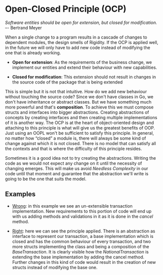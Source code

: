 # Open-Closed Principle (OCP)

_Software entities should be open for extension, but closed for modification._ –- Bertrand Meyer

When a single change to a program results in a cascade of changes to dependent modules, the design smells of
Rigidity. If the OCP is applied well, in the future we will only have to add new code instead of modifying the
one that is already working.

- **Open for extension**: As the requirements of the business change, we implement our entities and extend their behaviour
with new capabilities.

- **Closed for modification**: This extension should not result in changes in the source code of the package that is being extended

This is simple but it is not that intuitive. How do we add new behaviour without touching the source code? Since we don't have classes
in Go, we don't have inheritance or abstract classes. But we have something much more powerful and that's **composition**. To achieve
this we must compose structs and interfaces into bigger abstractions. Creating abstractions of concepts by creating interfaces and then
creating multiple implementations of it is another way. 
The OCP is at the heart of object-oriented design and attaching to this principle is what will give us the greatest benefits of OOP. 
Just using an OOPL won't be sufficient to satisfy this principle. In general, no matter how “closed” a module is, there will always be
some kind of change against which it is not closed. There is no model that can satisfy all the contexts and that is where the difficulty
of this principle resides.

Sometimes it is a good idea not to try creating the abstractions. Writing the code as we would not expect any change on it until
the necessity of changing emerges. This will make us avoid _Needless Complexity_ in our code until that moment and guarantee 
that the abstraction we'll write is going to be the one that suits the model.  

## Examples

- [Wrong](https://github.com/gonzispina/go-solid/tree/master/O/wrong): in this example we see an un-extensible transaction implementation. New requirements to this portion of code
will end up with us adding methods and validations in it as it is done in the _cancel_ method.

- [Right](https://github.com/gonzispina/go-solid/tree/master/O/right): here we can see the principle applied. There is an abstraction as interface to represent our transaction, a base implementation
which is closed and has the common behaviour of every transaction, and two more structs implementing the class and being a 
composition of the _BaseTransaction_. It is clearly visible how the _NationalTransaction_ is extending the base implementation
by adding the cancel method. Further changes in this kind of code would result in the creation of new structs instead of 
modifying the base one.
 
